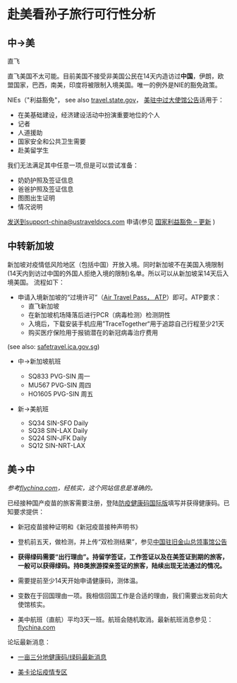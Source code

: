 # 赴美看孙子旅行可行性分析

## 中->美
直飞

直飞美国不太可能。目前美国不接受非美国公民在14天内造访过**中国**，伊朗，欧盟国家，巴西，南美，印度将被限制入境美国。唯一的例外是NIE的豁免政策。

NIEs（"利益豁免"， see also [travel.state.gov](https://travel.state.gov/content/travel/en/News/visas-news/extension-validity-for-nies-for-china-iran-brazil-south-africa-schengen-uk-ireland-india.html)， [美驻中过大使馆公告](https://china.usembassy-china.org.cn/zh/visas-zh/nonimmigrant-visas-zh/)适用于：
  - 在美基础建设，经济建设活动中扮演重要地位的个人
  - 记者
  - 人道援助
  - 国家安全和公共卫生需要
  - 赴美留学生

我们无法满足其中任意一项,但是可以尝试准备：
- 奶奶护照及签证信息
- 爸爸护照及签证信息
- 图图出生证明
- 情况说明

发送到support-china@ustraveldocs.com 申请(参见 [国家利益豁免 – 更新](https://china.usembassy-china.org.cn/zh/visas-zh/nonimmigrant-visas-zh/) )

## 中转新加坡
新加坡对疫情低风险地区（包括中国）开放入境。同时新加坡不在美国入境限制(14天内到访过中国的外国人拒绝入境的限制)名单。所以可以从新加坡呆14天后入境美国。
流程如下：
- 申请入境新加坡的“过境许可”（[Air Travel Pass， ATP](https://safetravel.ica.gov.sg/atp/requirements-and-process)）即可。ATP要求：
  - 直飞新加坡
  - 在新加坡机场降落后进行PCR（病毒检测）检测阴性
  - 入境后，下载安装手机应用”TraceTogether“用于追踪自己行程至少21天
  - 购买医疗保险用于报销潜在的新冠病毒治疗费用

(see also: [safetravel.ica.gov.sg](https://safetravel.ica.gov.sg/atp/conditions))

- 中->新加坡航班
  - SQ833 PVG-SIN 周一
  - MU567 PVG-SIN 周四
  - HO1605 PVG-SIN 周五

- 新->美航班
  - SQ34 SIN-SFO Daily
  - SQ38 SIN-LAX Daily
  - SQ24 SIN-JFK Daily
  - SQ12 SIN-NRT-LAX

## 美->中
*参考[flychina.com](https://www.flychina.com/update.asp)，经核实，这个网站信息是准确的。*

已经接种国产疫苗的旅客需要注册，登陆[防疫健康码国际版](https://hrhk.cs.mfa.gov.cn/H5/register)填写并获得健康码。已知要求提供：

- 新冠疫苗接种证明和《新冠疫苗接种声明书》
- 登机前五天，做检测，并上传“双检测结果”，参见[中国驻旧金山总领事馆公告](http://www.chinaconsulatesf.org/chn/lsbf/t1841455.htm)
- **获得绿码需要“出行理由”。持留学签证，工作签证以及在美签证到期的旅客，一般可以获得绿码。持B类旅游探亲签证的旅客，陆续出现无法通过的情况。**
- 需要提前至少14天开始申请健康码，测体温。

- 变数在于回国理由一项。我相信回国工作是合适的理由，我们需要出发前向大使馆核实。
- 美中航班（直航）平均3天一班。航班会随机取消。最新航班消息参见：[flychina.com](https://www.flychina.com/update.asp)


论坛最新消息：
- [一亩三分地健康码/绿码最新消息](https://www.1point3acres.com/bbs/tag-9059-1.html)

- [美卡论坛疫情专区](https://www.uscardforum.com/c/covid-19/40)
